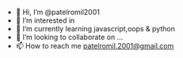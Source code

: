 - 👋 Hi, I’m @patelromil2001
- 👀 I’m interested in 
- 🌱 I’m currently learning javascript,oops & python
- 💞️ I’m looking to collaborate on ...
- 📫 How to reach me patelromil.2001@gmail.com

<!---
patelromil2001/patelromil2001 is a ✨ special ✨ repository because its `README.md` (this file) appears on your GitHub profile.
You can click the Preview link to take a look at your changes.
--->
